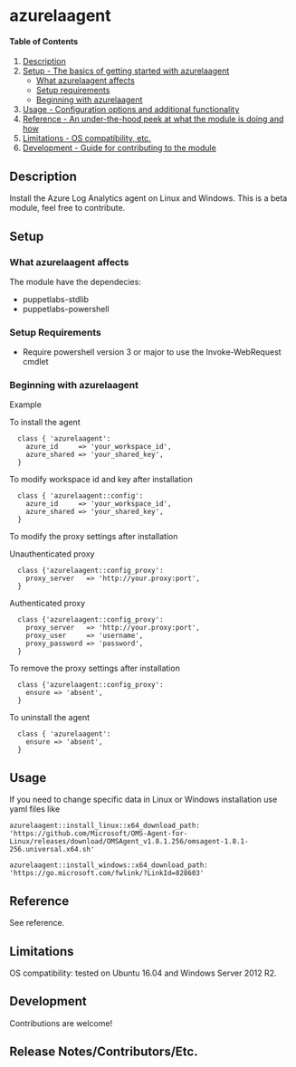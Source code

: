 
# azurelaagent

#### Table of Contents

1. [Description](#description)
2. [Setup - The basics of getting started with azurelaagent](#setup)
    * [What azurelaagent affects](#what-azurelaagent-affects)
    * [Setup requirements](#setup-requirements)
    * [Beginning with azurelaagent](#beginning-with-azurelaagent)
3. [Usage - Configuration options and additional functionality](#usage)
4. [Reference - An under-the-hood peek at what the module is doing and how](#reference)
5. [Limitations - OS compatibility, etc.](#limitations)
6. [Development - Guide for contributing to the module](#development)

## Description

Install the Azure Log Analytics agent on Linux and Windows.
This is a beta module, feel free to contribute.

## Setup

### What azurelaagent affects

The module have the dependecies:
* puppetlabs-stdlib
* puppetlabs-powershell

### Setup Requirements

* Require powershell version 3 or major to use the Invoke-WebRequest cmdlet

### Beginning with azurelaagent  

Example

To install the agent

```
  class { 'azurelaagent':
    azure_id     => 'your_workspace_id',
    azure_shared => 'your_shared_key',
  }
```

To modify workspace id and key after installation

```
  class { 'azurelaagent::config':
    azure_id     => 'your_workspace_id',
    azure_shared => 'your_shared_key',
  }
```

To modify the proxy settings after installation

Unauthenticated proxy

```
  class {'azurelaagent::config_proxy':
    proxy_server   => 'http://your.proxy:port',
  }
```

Authenticated proxy

```
  class {'azurelaagent::config_proxy':
    proxy_server   => 'http://your.proxy:port',
    proxy_user     => 'username',
    proxy_password => 'password',
  }
```

To remove the proxy settings after installation

```
  class {'azurelaagent::config_proxy':
    ensure => 'absent',
  }
```

To uninstall the agent

```
  class { 'azurelaagent':
    ensure => 'absent',
  }
```

## Usage

If you need to change specific data in Linux or Windows installation use yaml files like

```
azurelaagent::install_linux::x64_download_path: 'https://github.com/Microsoft/OMS-Agent-for-Linux/releases/download/OMSAgent_v1.8.1.256/omsagent-1.8.1-256.universal.x64.sh'
```
```
azurelaagent::install_windows::x64_download_path: 'https://go.microsoft.com/fwlink/?LinkId=828603'
```

## Reference

See reference.

## Limitations

OS compatibility: tested on Ubuntu 16.04 and Windows Server 2012 R2.

## Development

Contributions are welcome!

## Release Notes/Contributors/Etc.
